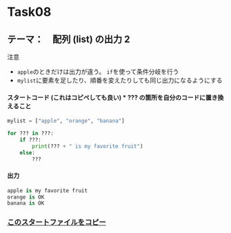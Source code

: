 # Task08

## テーマ：　配列 (list) の出力 2

注意

- `apple`のときだけは出力が違う。 `if`を使って条件分岐を行う
- `mylist`に要素を足したり、順番を変えたりしても同じ出力になるようにする

#### スタートコード (これはコピペしても良い) \* **???** の箇所を自分のコードに置き換えること

```python
mylist = ["apple", "orange", "banana"]

for ??? in ???:
    if ???:
        print(??? + " is my favorite fruit")
    else:
        ???

```

#### 出力

```python
apple is my favorite fruit
orange is OK
banana is OK
```

### [このスタートファイルをコピー](https://github.com/Seigakuin/todays_task/blob/master/projects/task_templates/task08.py)
